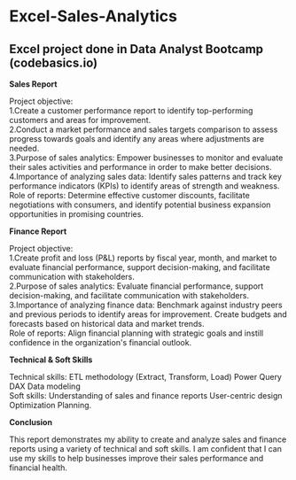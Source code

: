 # Excel-Sales-Analytics
## Excel project done in Data Analyst Bootcamp (codebasics.io)
<b>Sales Report</b>

Project objective:<br>
1.Create a customer performance report to identify top-performing customers and areas for improvement.<br>
2.Conduct a market performance and sales targets comparison to assess progress towards goals and identify any areas where adjustments are needed.<br>
3.Purpose of sales analytics: Empower businesses to monitor and evaluate their sales activities and performance in order to make better decisions.<br>
4.Importance of analyzing sales data: Identify sales patterns and track key performance indicators (KPIs) to identify areas of strength and weakness.<br>
Role of reports: Determine effective customer discounts, facilitate negotiations with consumers, and identify potential business expansion opportunities in promising countries.

<b>Finance Report</b>

Project objective:<br>
1.Create profit and loss (P&L) reports by fiscal year, month, and market to evaluate financial performance, support decision-making, and facilitate communication with stakeholders.<br>
2.Purpose of sales analytics: Evaluate financial performance, support decision-making, and facilitate communication with stakeholders.<br>
3.Importance of analyzing finance data: Benchmark against industry peers and previous periods to identify areas for improvement. Create budgets and forecasts based on historical data and market trends.<br>
Role of reports: Align financial planning with strategic goals and instill confidence in the organization's financial outlook.

<b>Technical & Soft Skills</b>

Technical skills:
ETL methodology (Extract, Transform, Load)
Power Query
DAX
Data modeling<br>
Soft skills:
Understanding of sales and finance reports
User-centric design
Optimization
Planning.<br>

<b>Conclusion</b>

This report demonstrates my ability to create and analyze sales and finance reports using a variety of technical and soft skills. I am confident that I can use my skills to help businesses improve their sales performance and financial health.
